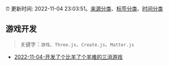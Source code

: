 :alarm_clock: 更新时间: 2022-11-04 23:03:51。[来源分类](../README.md)、[标签分类](../TAGS.md)、[时间分类](../TIMELINE.md)

## 游戏开发


> 关键字：`游戏`、`Three.js`、`Create.js`、`Matter.js`



- [2022-11-04-开发了个比羊了个羊难的三消游戏](https://www.v2ex.com/t/892819) 